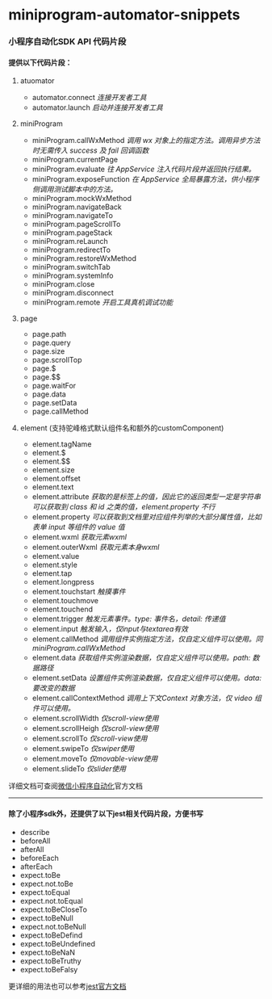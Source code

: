 # miniprogram-automator-snippets

### 小程序自动化SDK API 代码片段

#### 提供以下代码片段：
1. atuomator
    * automator.connect          _连接开发者工具_
    * automator.launch          _启动并连接开发者工具_

2. miniProgram
    * miniProgram.callWxMethod          _调用 wx 对象上的指定方法。调用异步方法时无需传入 success 及 fail 回调函数_
    * miniProgram.currentPage
    * miniProgram.evaluate          _往 AppService 注入代码片段并返回执行结果。_
    * miniProgram.exposeFunction          _在 AppService 全局暴露方法，供小程序侧调用测试脚本中的方法。_
    * miniProgram.mockWxMethod
    * miniProgram.navigateBack
    * miniProgram.navigateTo
    * miniProgram.pageScrollTo
    * miniProgram.pageStack
    * miniProgram.reLaunch
    * miniProgram.redirectTo
    * miniProgram.restoreWxMethod
    * miniProgram.switchTab
    * miniProgram.systemInfo
    * miniProgram.close
    * miniProgram.disconnect
    * miniProgram.remote          _开启工具真机调试功能_

3. page
    * page.path
    * page.query
    * page.size
    * page.scrollTop
    * page.$
    * page.$$
    * page.waitFor
    * page.data
    * page.setData
    * page.callMethod
    
4. element (支持驼峰格式默认组件名和额外的customComponent)
    * element.tagName
    * element.$
    * element.$$
    * element.size
    * element.offset
    * element.text
    * element.attribute          _获取的是标签上的值，因此它的返回类型一定是字符串_
                                 _可以获取到 class 和 id 之类的值，element.property 不行_
    * element.property          _可以获取到文档里对应组件列举的大部分属性值，比如表单 input 等组件的 value 值_
    * element.wxml          _获取元素wxml_
    * element.outerWxml          _获取元素本身wxml_
    * element.value
    * element.style
    * element.tap
    * element.longpress
    * element.touchstart          _触摸事件_
    * element.touchmove
    * element.touchend
    * element.trigger          _触发元素事件。type: 事件名，detail: 传递值_
    * element.input          _触发输入，仅input与textarea有效_
    * element.callMethod          _调用组件实例指定方法，仅自定义组件可以使用。同miniProgram.callWxMethod_
    * element.data          _获取组件实例渲染数据，仅自定义组件可以使用。path: 数据路径_
    * element.setData          _设置组件实例渲染数据，仅自定义组件可以使用。data: 要改变的数据_
    * element.callContextMethod          _调用上下文Context 对象方法，仅 video 组件可以使用。_
    * element.scrollWidth          _仅scroll-view使用_
    * element.scrollHeigh          _仅scroll-view使用_
    * element.scrollTo          _仅scroll-view使用_
    * element.swipeTo          _仅swiper使用_
    * element.moveTo          _仅movable-view使用_
    * element.slideTo          _仅slider使用_

详细文档可查阅[微信小程序自动化](https://developers.weixin.qq.com/miniprogram/dev/devtools/auto/ "微信小程序自动化")官方文档

--------------------------------------------------------------------------------------------------------------

#### 除了小程序sdk外，还提供了以下jest相关代码片段，方便书写

  * describe
  * beforeAll
  * afterAll
  * beforeEach
  * afterEach
  * expect.toBe
  * expect.not.toBe
  * expect.toEqual
  * expect.not.toEqual
  * expect.toBeCloseTo
  * expect.toBeNull
  * expect.not.toBeNull
  * expect.toBeDefind
  * expect.toBeUndefined
  * expect.toBeNaN
  * expect.toBeTruthy
  * expect.toBeFalsy

  更详细的用法也可以参考[jest官方文档](https://jestjs.io/docs/zh-Hans/getting-started "jest官方文档")
